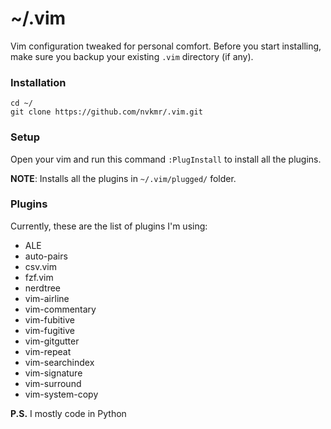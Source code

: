 # ~/.vim

Vim configuration tweaked for personal comfort. Before you start installing, make sure you backup your existing `.vim` directory (if any).

### Installation
```
cd ~/
git clone https://github.com/nvkmr/.vim.git
```

### Setup
Open your vim and run this command `:PlugInstall` to install all the plugins.

**NOTE**: Installs all the plugins in `~/.vim/plugged/` folder.

### Plugins
Currently, these are the list of plugins I'm using:
* ALE
* auto-pairs
* csv.vim
* fzf.vim
* nerdtree
* vim-airline
* vim-commentary
* vim-fubitive
* vim-fugitive
* vim-gitgutter
* vim-repeat
* vim-searchindex
* vim-signature
* vim-surround
* vim-system-copy

**P.S.** I mostly code in Python
